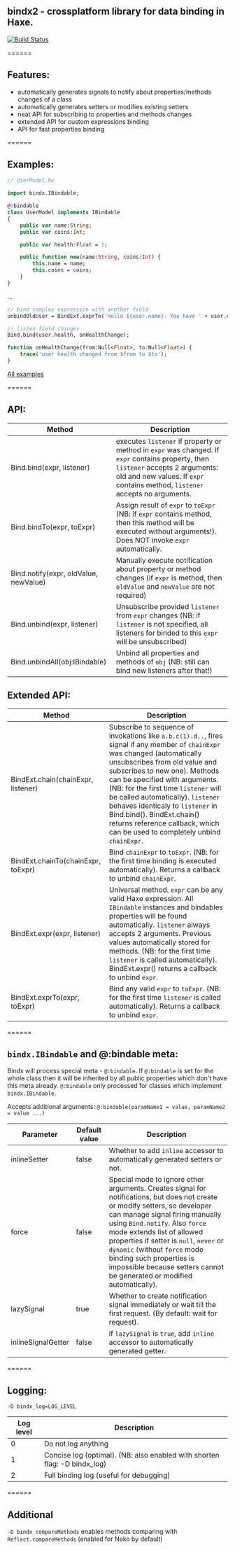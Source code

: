 ## bindx2 - crossplatform library for data binding in Haxe.

[![Build Status](https://travis-ci.org/profelis/bindx2.svg?branch=master)](https://travis-ci.org/profelis/bindx2)

======

## Features:

- automatically generates signals to notify about properties/methods changes of a class
- automatically generates setters or modifies existing setters
- neat API for subscribing to properties and methods changes
- extended API for custom expressions binding
- API for fast properties binding

======

## Examples:

```haxe
// UserModel.hx

import bindx.IBindable;

@:bindable
class UserModel implements IBindable
{
    public var name:String;
    public var coins:Int;

    public var health:Float = 1;

    public function new(name:String, coins:Int) {
        this.name = name;
        this.coins = coins;
    }
}
```
...
```haxe
// bind complex expression with another field
unbindOldUser = BindExt.exprTo('Hello ${user.name}. You have ' + user.coins + " coins", this.textField.text);

// listen field changes
Bind.bind(user.health, onHealthChange);

function onHealthChange(from:Null<Float>, to:Null<Float>) {
    trace('user health changed from $from to $to');
}
```

[All examples](https://github.com/profelis/bindx2/tree/master/samples/)

======

## API:

Method       | Description
------------ | -------------
Bind.bind(expr, listener) | executes `listener` if property or method in `expr` was changed. If `expr` contains property, then `listener` accepts 2 arguments: old and new values. If `expr` contains method, `listener` accepts no arguments.
Bind.bindTo(expr, toExpr) | Assign result of `expr` to `toExpr` (NB: if `expr` contains method, then this method will be executed without arguments!). Does NOT invoke `expr` automatically.
Bind.notify(expr, oldValue, newValue) | Manually execute notification about property or method changes (if `expr` is method, then `oldValue` and `newValue` are not required)
Bind.unbind(expr, listener) | Unsubscribe provided `listener` from `expr` changes (NB: if `listener` is not specified, all listeners for binded to this `expr` will be unsubscribed)
Bind.unbindAll(obj:IBindable) | Unbind all properties and methods of `obj` (NB: still can bind new listeners after that!)

## Extended API:

Method       | Description
------------ | -------------
BindExt.chain(chainExpr, listener) | Subscribe to sequence of invokations like `a.b.c(1).d..`, fires signal if any member of `chainExpr` was changed (automatically unsubscribes from old value and subscribes to new one). Methods can be specified with arguments. (NB: for the first time `listener` will be called automatically). `listener` behaves identicaly to `listener` in Bind.bind(). BindExt.chain() returns reference callback, which can be used to completely unbind `chainExpr`.
BindExt.chainTo(chainExpr, toExpr) | Bind `chainExpr` to `toExpr`. (NB: for the first time binding is executed automatically). Returns a callback to unbind `chainExpr`.
BindExt.expr(expr, listener) | Universal method. `expr` can be any valid Haxe expression. All `IBindable` instances and bindables properties will be found automatically. `listener` always accepts 2 arguments. Previous values automatically stored for methods. (NB: for the first time `listener` is called automatically). BindExt.expr() returns a callback to unbind `expr`.
BindExt.exprTo(expr, toExpr) | Bind any valid `expr` to `toExpr`. (NB: for the first time `listener` is called automatically). Returns a callback to unbind `expr`.

======

## `bindx.IBindable` and @:bindable meta:

Bindx will process special meta - `@:bindable`. If `@:bindable` is set for the whole class then it will be inherited by all public properties which don't have this meta already. `@:bindable` only processed for classes which implement `bindx.IBindable`.

Accepts additional arguments: `@:bindable(paramName1 = value, paramName2 = value ...)`

Parameter    | Default value | Description
------------ | ------------- | -------------
inlineSetter | false | Whether to add `inline` accessor to automatically generated setters or not.
force | false | Special mode to ignore other arguments. Creates signal for notifications, but does not create or modify setters, so developer can manage signal firing manually using `Bind.notify`. Also `force` mode extends list of allowed properties if setter is `null`, `never` or `dynamic` (without `force` mode binding such properties is impossible because setters cannot be generated or modified automatically).
lazySignal | true | Whether to create notification signal immediately or wait till the first request. (By default: wait for request).
inlineSignalGetter | false | if `lazySignal` is `true`, add `inline` accessor to automatically generated getter.


======

## Logging:

```-D bindx_log=LOG_LEVEL```

Log level    | Description
------------ | -------------
0 | Do not log anything
1 | Concise log (optimal). (NB: also enabled with shorten flag: -D bindx_log)
2 | Full binding log (useful for debugging)

======

## Additional

`-D bindx_compareMethods` enables methods comparing with `Reflect.compareMethods` (enabled for Neko by default)
